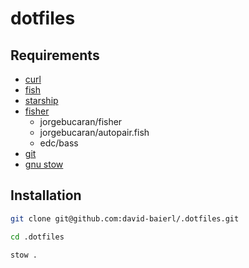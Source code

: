 #  dotfiles

## Requirements

- [curl](https://curl.se/)
- [fish](https://fishshell.com/)
- [starship](https://starship.rs/)
- [fisher](https://github.com/jorgebucaran/fisher)
    - jorgebucaran/fisher
    - jorgebucaran/autopair.fish
    - edc/bass
- [git](https://git-scm.com/)
- [gnu stow](https://www.gnu.org/software/stow/)

## Installation

```sh
git clone git@github.com:david-baierl/.dotfiles.git
```

```sh
cd .dotfiles
```

```sh
stow .
```